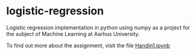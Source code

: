 # logistic-regression
Logistic regression implementation in python using numpy as a project for the subject of Machine Learning at Aarhus University.

To find out more about the assignment, visit the file [Handin1.ipynb](https://github.com/adik6555/logistic-regression/blob/master/HandIn1.ipynb)
